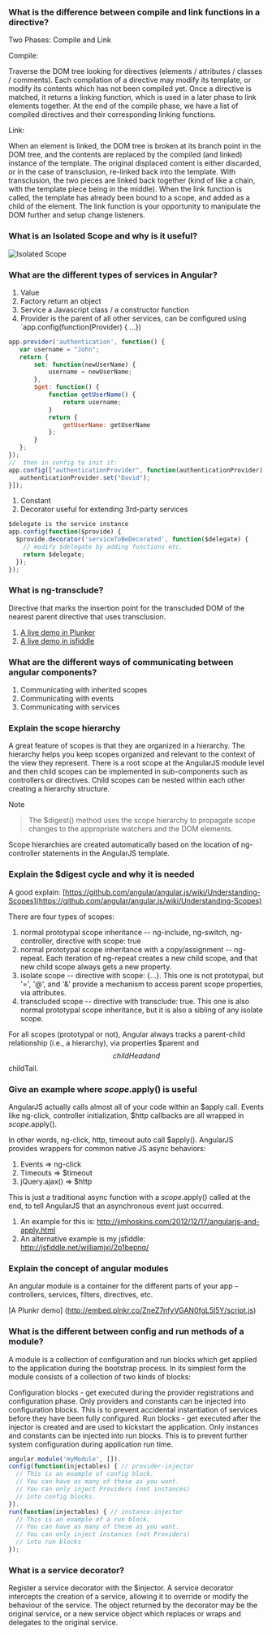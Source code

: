 ### What is the difference between compile and link functions in a directive?

Two Phases: Compile and Link

Compile:

Traverse the DOM tree looking for directives (elements / attributes / classes / comments). Each compilation of a directive may modify its template, or modify its contents which has not been compiled yet. Once a directive is matched, it returns a linking function, which is used in a later phase to link elements together. At the end of the compile phase, we have a list of compiled directives and their corresponding linking functions.

Link:

When an element is linked, the DOM tree is broken at its branch point in the DOM tree, and the contents are replaced by the compiled (and linked) instance of the template. The original displaced content is either discarded, or in the case of transclusion, re-linked back into the template. With transclusion, the two pieces are linked back together (kind of like a chain, with the template piece being in the middle). When the link function is called, the template has already been bound to a scope, and added as a child of the element. The link function is your opportunity to manipulate the DOM further and setup change listeners.


### What is an Isolated Scope and why is it useful?

![Isolated Scope ](http://williamjxj.com/wordpress/wp-content/uploads/2015/10/shared-isolated-scope.png)

### What are the different types of services in Angular?

1. Value
1. Factory
  return an object
1. Service
  a Javascript class / a constructor function
1. Provider
  is the parent of all other services, can be configured using `app.config(function(Provider) { ...})
```javascript
app.provider('authentication', function() {
   var username = "John";
   return {
       set: function(newUserName) {
           username = newUserName;
       },
       $get: function() {
           function getUserName() {
               return username;
           }
           return {
               getUserName: getUserName
           };
       }
   };
});
//  then in config to init it:
app.config(["authenticationProvider", function(authenticationProvider) {
   authenticationProvider.set("David");
}]);
```
1. Constant
1. Decorator
  useful for extending 3rd-party services
```javascript
$delegate is the service instance
app.config(function($provide) {
  $provide.decorator('serviceToBeDecorated', function($delegate) {
    // modify $delegate by adding functions etc.
    return $delegate;
  });
});
```

### What is ng-transclude?
Directive that marks the insertion point for the transcluded DOM of the nearest parent directive that uses transclusion.

1. [A live demo in Plunker](http://plnkr.co/edit/BASkdWDH3UvojxD6adSY?p=preview)
1. [A live demo in jsfiddle](http://jsfiddle.net/williamjxj/qs6wqu42/)

### What are the different ways of communicating between angular components?

1. Communicating with inherited scopes
1. Communicating with events
1. Communicating with services

### Explain the scope hierarchy

A great feature of scopes is that they are organized in a hierarchy. The hierarchy helps you keep scopes organized and relevant to the context of the view they represent. There is a root scope at the AngularJS module level and then child scopes can be implemented in sub-components such as controllers or directives. Child scopes can be nested within each other creating a hierarchy structure.

Note
<blockquote>
The $digest() method uses the scope hierarchy to propagate scope changes to the appropriate watchers and the DOM elements.
</blockquote>
Scope hierarchies are created automatically based on the location of ng-controller statements in the AngularJS template.


### Explain the $digest cycle and why it is needed

A good explain:
[https://github.com/angular/angular.js/wiki/Understanding-Scopes](https://github.com/angular/angular.js/wiki/Understanding-Scopes)

There are four types of scopes:

1. normal prototypal scope inheritance -- ng-include, ng-switch, ng-controller, directive with scope: true
1. normal prototypal scope inheritance with a copy/assignment -- ng-repeat. Each iteration of ng-repeat creates a new child scope, and that new child scope always gets a new property.
1. isolate scope -- directive with scope: {...}. This one is not prototypal, but '=', '@', and '&' provide a mechanism to access parent scope properties, via attributes.
1. transcluded scope -- directive with transclude: true. This one is also normal prototypal scope inheritance, but it is also a sibling of any isolate scope.

For all scopes (prototypal or not), Angular always tracks a parent-child relationship (i.e., a hierarchy), via properties $parent and $$childHead and $$childTail.

### Give an example where $scope.$apply() is useful

AngularJS actually calls almost all of your code within an $apply call. Events like ng-click, controller initialization, $http callbacks are all wrapped in $scope.$apply().

In other words, ng-click, http, timeout auto call $apply().
AngularJS provides wrappers for common native JS async behaviors:

1. Events => ng-click
1. Timeouts => $timeout
1. jQuery.ajax() => $http

This is just a traditional async function with a $scope.$apply() called at the end, to tell AngularJS that an asynchronous event just occurred.

1. An example for this is: http://jimhoskins.com/2012/12/17/angularjs-and-apply.html
1. An alternative example is my jsfiddle: http://jsfiddle.net/williamjxj/2p1bepnq/


### Explain the concept of angular modules
An angular module is a container for the different parts of your app – controllers, services, filters, directives, etc.

[A Plunkr demo] (http://embed.plnkr.co/ZneZ7nfyVGAN0fgL5l5Y/script.js)

### What is the different between config and run methods of a module?

A module is a collection of configuration and run blocks which get applied to the application during the bootstrap process. In its simplest form the module consists of a collection of two kinds of blocks:

Configuration blocks - get executed during the provider registrations and configuration phase. Only providers and constants can be injected into configuration blocks. This is to prevent accidental instantiation of services before they have been fully configured.
Run blocks - get executed after the injector is created and are used to kickstart the application. Only instances and constants can be injected into run blocks. This is to prevent further system configuration during application run time.

```javascript
angular.module('myModule', []).
config(function(injectables) { // provider-injector
  // This is an example of config block.
  // You can have as many of these as you want.
  // You can only inject Providers (not instances)
  // into config blocks.
}).
run(function(injectables) { // instance-injector
  // This is an example of a run block.
  // You can have as many of these as you want.
  // You can only inject instances (not Providers)
  // into run blocks
});
```

### What is a service decorator?
Register a service decorator with the $injector. A service decorator intercepts the creation of a service, allowing it to override or modify the behaviour of the service. The object returned by the decorator may be the original service, or a new service object which replaces or wraps and delegates to the original service.